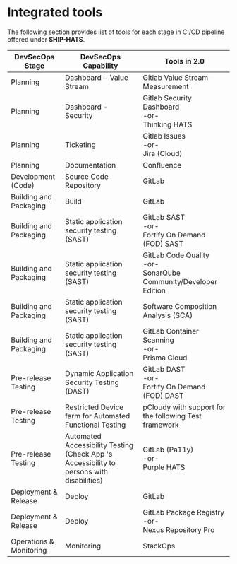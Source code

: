 # Integrated tools


<!--![Tools in SHIP-HATS](./images/tools.png)-->

The following section provides list of tools for each stage in CI/CD pipeline offered under **SHIP-HATS**. 

|DevSecOps Stage|DevSecOps Capability|Tools in 2.0|
|---|---|---|
|Planning|Dashboard - Value Stream|Gitlab Value Stream Measurement|
|Planning|Dashboard - Security|Gitlab Security Dashboard<br>-or-<br>Thinking HATS	
|Planning|Ticketing|Gitlab Issues<br>-or-<br>Jira (Cloud)|
|Planning|Documentation|Confluence|GitLab Wiki<br>-or-<br>Confluence (Cloud)|
|Development (Code)|Source Code Repository|GitLab|
|Building and Packaging|Build|GitLab|
|Building and Packaging|Static application security testing (SAST)|GitLab SAST<br>-or-<br>Fortify On Demand (FOD) SAST|
|Building and Packaging|Static application security testing (SAST)|GitLab Code Quality <br>-or-<br>SonarQube Community/Developer Edition|
|Building and Packaging|Static application security testing (SAST)|Software Composition Analysis (SCA)| GitLab Dependency Scanning<br>-or-<br>Nexus IQ Server
|Building and Packaging|Static application security testing (SAST)|GitLab Container Scanning<br>-or-<br>Prisma Cloud|
|Pre-release Testing|Dynamic Application Security Testing (DAST) |GitLab DAST<br>-or-<br>Fortify On Demand (FOD) DAST|
|Pre-release Testing|Restricted Device farm for Automated Functional Testing|pCloudy with support for the following Test framework|
|Pre-release Testing|Automated Accessibility Testing (Check App 's Accessibility to persons with disabilities)|GitLab (Pa11y)<br>-or-<br>Purple HATS
|Deployment & Release|Deploy|GitLab|
|Deployment & Release|Deploy|GitLab Package Registry <br>-or-<br>Nexus Repository Pro
|Operations & Monitoring|Monitoring|StackOps|


<!--
## Tooling Strategy


[Tooling Strategy](./migration/tooling-strategy.md ':include')

-->
<!--
|DevSecOps Stage|DevSecOps Capability|Tools in 1.0|Tools in 2.0|
|---|---|---|---|
|Planning|Dashboard - Value Stream|None|Gitlab Value Stream Measurement|
-|Dashboard - Security|Thinking HATS|Gitlab Security Dashboard<br>-or-<br>Thinking HATS	
-|Ticketing|Jira|Gitlab Issues<br>-or-<br>Jira (Cloud)|
-|Documentation|Confluence|GitLab Wiki<br>-or-<br>Confluence (Cloud)|
|Development (Code)|Source Code Repository|Bitbucket|GitLab|
|Building and Packaging|Build|Bamboo|GitLab|
-|Static application security testing (SAST)|Fortify Static Code Analyzer|GitLab SAST<br>-or-<br>Fortify On Demand (FOD) SAST|
-|-|SonarQube Community/Developer Edition|GitLab Code Quality <br>-or-<br>SonarQube Community/Developer Edition|
-|-|Software Composition Analysis (SCA)|Nexus IQ Server| GitLab Dependency Scanning<br>-or-<br>Nexus IQ Server
-|-|Container image scanning|Prisma Cloud|GitLab Container Scanning<br>-or-<br>Prisma Cloud|
|Pre-release Testing|Dynamic Application Security Testing (DAST) |Fortify WebInspect Enterprise|GitLab DAST<br>-or-<br>Fortify On Demand (FOD) DAST|
-|Restricted Device farm for Automated Functional Testing|pCloudy with support for the following Test framework <ul>|pCloudy with support for the following Test framework|
-|Automated Accessibility Testing (Check App 's Accessibility to persons with disabilities)|Purple HATS|GitLab (Pa11y)<br>-or-<br>Purple HATS
|Deployment & Release|Deploy|Digital.ai|GitLab|
-|-|Nexus Repository Pro|GitLab Package Registry <br>-or-<br>Nexus Repository Pro
|Operations & Monitoring|Monitoring|NA|StackOps|

-->
<!--
For information on specific versions of Tools in SHIP-HATS, refer to the [Tools](https://docs.developer.tech.gov.sg/docs/ship-hats-tools/#/tools-overview) documentation. -->

<!--
### Project Management Tools

| Tool | Description | Links |
| --- | --- | --- |
![Confluence](./images/confluence.png ':size=70%')|Shared space for collaboration to view, access, and manage all tasks and problems for the entire team enforces the idea of shared responsibility. Shared knowledge and environment to encourage experimentation. With Confluence Cloud, Atlassian hosts your site for you to provide you immediate access to latest features.| [Overview](https://www.atlassian.com/software/confluence/guides/get-started/confluence-overview) & [Tutorial](https://www.atlassian.com/software/confluence/guides/get-started/set-up) |
![Jira](./images/jira.png ':size=80%')|Project management tool that is used to view, track, and manage projects and the progress of your team's tasks or bugs for a sprint displayed in an agile board. With Jira Software Cloud, Atlassian hosts and sets up your Jira Software site in the cloud for you. This allows you to get started quickly and easily without the need to manage the technical complexity of hosting yourself. | [Overview](https://www.atlassian.com/software/jira/guides/getting-started/overview) & [Tutorial](https://www.atlassian.com/software/jira/guides/getting-started/basics) |

### Build Tools

| Tool | Description | Links |
| --- | --- | --- |  
![GitLab](./images/gitlab.png ':size=50%')<br>**GitLab**|Tool for Continuous Integration that enables constant merging and testing of code, which leads to early defect detection and saves time to fix merge issues. This also enables the development teams to receive rapid feedback on their work. |  [Get Started with GitLab](https://docs.gitlab.com/ee/user/index.html) & [Tutorials](https://docs.gitlab.com/ee/tutorials/)|

### QA & Security Tools

| Tool | Description | Links |
| --- | --- | --- |
![Nexus Repository](./images/nexus-repo-pro.png ':size=50%') <br> **Nexus Repository Manager**| Tool for artifact management to ensure that the development, build, and production environments deploy consistent artifacts. This tool helps in reducing errors due to differences in build artifacts. This tool also provides version control for release artifacts for better control and easier rollback. | [Overview](https://www.sonatype.com/product-nexus-repository) & [Tutorials](https://help.sonatype.com/learning/repository-manager-3)|
| ![Nexus IQ](./images/nexus-iq.png ':size=50%')<br> **Nexus IQ**| Tool for scanning application binaries and open source libraries for all popular formats, including NPM, Nuget, Maven, Bowser, and more. This tool continuously monitors and alerts users of open-source vulnerabilities. | [Overview](https://www.sonatype.com/nexus-iq-server) & [Getting Started](https://help.sonatype.com/iqserver)|  
| ![pCloudy](./images/pcloudy.png ':size=80%') <br> **pCloudy Test Farm**| Tool to run automated tests on browsers (desktop and mobile) and mobile apps. Automation is triggered from Bamboo using the [Robot Framework](https://robotframework.org/). | [Overview](https://www.pcloudy.com/) |
| ![SonarQube](./images/sonarqube.png ':size=80%') | Automatic code review tool to detect bugs, vulnerabilities, and code smell. 15 supported base languages include C#, Java, CSS, VB.NET, JavaScript, XML, TypeScript, Python, Flex, Kotlin, PHP, Go, Ruby, HTML, and Scala. | [Overview](https://docs.sonarqube.org/latest/) |
| ![FOD](./images/fod.png ':size=50%') <br> **Fortify on Demand**| Tool that identifies vulnerabilities without the need for external infrastructure or resources. | [Overview & Free Trial](https://www.microfocus.com/en-us/cyberres/application-security/fortify-on-demand) |  
|![](./images/prisma-cloud.png ':size=80%')<br>**Prisma Cloud**|Container vulnerability scanner that protects custom container images, configured by subscribers.|[Overview](https://docs.paloaltonetworks.com/prisma/prisma-cloud.html)|


-->